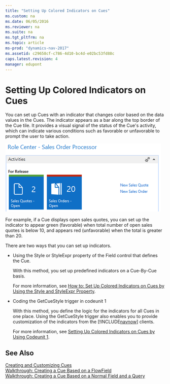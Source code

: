 ```yaml
---
title: "Setting Up Colored Indicators on Cues"
ms.custom: na
ms.date: 06/05/2016
ms.reviewer: na
ms.suite: na
ms.tgt_pltfrm: na
ms.topic: article
ms-prod: "dynamics-nav-2017"
ms.assetid: c29658cf-c786-4d10-bc4d-e02bc53fd88c
caps.latest.revision: 4
manager: edupont
---
```

# Setting Up Colored Indicators on Cues
You can set up Cues with an indicator that changes color based on the data values in the Cues. The indicator appears as a bar along the top border of the Cue tile. It provides a visual signal of the status of the Cue's activity, which can indicate various conditions such as favorable or unfavorable to prompt the user to take action.  
  
 ![Cues on the Order Processor Role Center](media/NAV_Cues_OrderProcessor.png "NAV\_Cues\_OrderProcessor")  
  
 For example, if a Cue displays open sales quotes, you can set up the indicator to appear green \(favorable\) when total number of open sales quotes is below 10, and appears red \(unfavorable\) when the total is greater than 20.  
  
 There are two ways that you can set up indicators.  
  
-   Using the Style or StyleExpr property of the Field control that defines the Cue.  
  
     With this method, you set up predefined indicators on a Cue\-By\-Cue basis.  
  
     For more information, see [How to: Set Up Colored Indicators on Cues by Using the Style and StyleExpr Property](How%20to:%20Set%20Up%20Colored%20Indicators%20on%20Cues%20by%20Using%20the%20Style%20and%20StyleExpr%20Property.md).  
  
-   Coding the GetCueStyle trigger in codeunit 1  
  
     With this method, you define the logic for the indicators for all Cues in one place. Using the GetCueStyle trigger also enables you to provide customization of the indicators from the [!INCLUDE[navnow](includes/navnow_md.md)] clients.  
  
     For more information, see [Setting Up Colored Indicators on Cues by Using Codeunit 1](Setting-Up-Colored-Indicators-on-Cues-by-Using-Codeunit-1.md).  
  
## See Also  
 [Creating and Customizing Cues](Creating-and-Customizing-Cues.md)   
 [Walkthrough: Creating a Cue Based on a FlowField](Walkthrough:%20Creating%20a%20Cue%20Based%20on%20a%20FlowField.md)   
 [Walkthrough: Creating a Cue Based on a Normal Field and a Query](Walkthrough:%20Creating%20a%20Cue%20Based%20on%20a%20Normal%20Field%20and%20a%20Query.md)